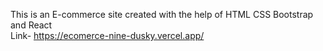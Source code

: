 This is an E-commerce site created with the help of HTML CSS Bootstrap and React </br>
Link- https://ecomerce-nine-dusky.vercel.app/
